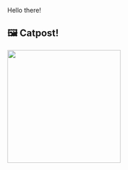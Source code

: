 Hello there!



## 🖼️ Catpost!

<sub>
    <img src="https://cdn2.thecatapi.com/images/19n.gif" height="256">
</sub>

